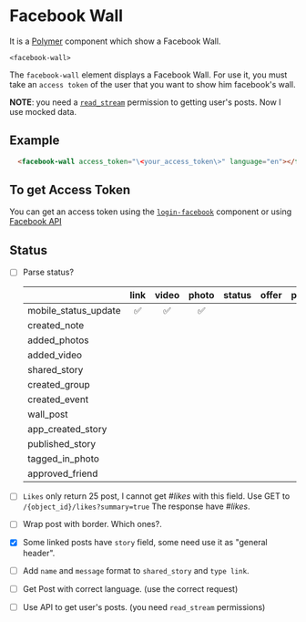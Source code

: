 # Facebook Wall

It is a [Polymer](https://www.polymer-project.org/1.0/) component which show a Facebook Wall.

`<facebook-wall>`

The `facebook-wall` element displays a Facebook Wall.
For use it, you  must take an `access token` of the user that you want to show him facebook's wall.

**NOTE**: you need a [`read_stream`](https://developers.facebook.com/docs/facebook-login/permissions/v2.3) permission to
getting user's posts. Now I use mocked data.

## Example

```html
  <facebook-wall access_token="\<your_access_token\>" language="en"></facebook-wall>
```

## To get Access Token

You can get an access token using the [`login-facebook`](https://github.com/Mortega5/login-facebook) component or
using [Facebook API](https://developers.facebook.com/docs/facebook-login/access-tokens)


## Status

+ [ ] Parse status?


  |                      | link | video | photo | status | offer | post |
  |----------------------|:------:|:------:|:-------:|:--------:|:-------:|:-------:|
  | mobile_status_update |:white_check_mark:|:white_check_mark:|:white_check_mark:|        |       |       |
  | created_note         |      |      |       |        |       |       |
  | added_photos         |      |      |       |        |       |       |
  | added_video          |      |      |       |        |       |       |
  | shared_story         |      |      |       |        |       |       |
  | created_group        |      |      |       |        |       |       |
  | created_event        |      |      |       |        |       |       |
  | wall_post            |      |      |       |        |       |       |
  | app_created_story    |      |      |       |        |       |       |
  | published_story      |      |      |       |        |       |       |
  | tagged_in_photo      |      |      |       |        |       |       |
  | approved_friend      |      |      |       |        |       |       |


+ [ ] `Likes` only return 25 post, I cannot get *#likes* with this field. Use GET to `/{object_id}/likes?summary=true`
      The response have *#likes*.

+ [ ] Wrap post with border. Which ones?.

+ [x] Some linked posts have `story` field, some need use it as "general header".

+ [ ] Add `name` and `message` format to `shared_story` and `type link`.

+ [ ] Get Post with correct language. (use the correct request)

+ [ ] Use API to get user's posts. (you need `read_stream` permissions)







